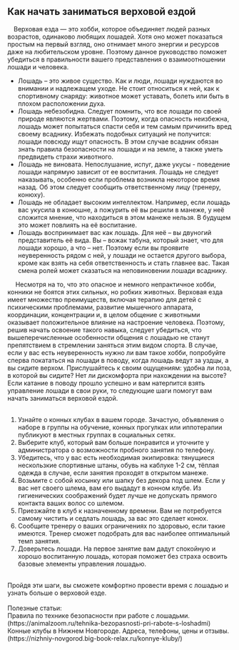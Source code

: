 ## Как начать заниматься верховой ездой
&emsp;Верховая езда — это хобби, которое объединяет людей разных возрастов, одинаково любящих лошадей. Хотя оно может показаться простым на первый взгляд, оно отнимает много энергии и ресурсов даже на любительском уровне. Поэтому данное руководство поможет убедиться в правильности вашего представления о взаимоотношении лошади и человека. <br/>
- Лошадь – это живое существо. Как и люди, лошади нуждаются во внимании и надлежащем уходе. Не стоит относиться к ней, как к спортивному снаряду: животное может уставать, болеть или быть в плохом расположении духа.
- Лошадь небезобидна. Следует помнить, что все лошади по своей природе являются жертвами. Поэтому, когда опасность неизбежна, лошадь может попытаться спасти себя и тем самым причинить вред своему всаднику. Избежать подобных ситуаций не получится: лошади повсюду ищут опасность. В этом случае всадник обязан знать правила безопасности на лошади и на земле, а также уметь предвидеть страхи животного.
- Лошадь не виновата. Непослушание, испуг, даже укусы - поведение лошади напрямую зависит от ее воспитания. Лошадь не следует наказывать, особенно если проблема возникла некоторое время назад. Об этом следует сообщить ответственному лицу (тренеру, конюху).
- Лошадь не обладает высоким интеллектом.  Например, если лошадь вас укусила в конюшне, а пожурить её вы решили в манеже, у неё сложится мнение, что находиться в этом манеже нельзя. В будущем это может повлиять на её воспитание. 
- Лошадь воспринимает вас как лошадь. Для неё – вы двуногий представитель её вида. Вы – вожак табуна, который знает, что для лошади хорошо, а что – нет. Поэтому если вы проявите неуверенность рядом с ней, у лошади не остается другого выбора, кроме как взять на себя ответственность и стать главнее вас. Такая смена ролей может сказаться на неповиновении лошади всаднику.<br/>

&emsp; Несмотря на то, что это опасное и немного непрактичное хобби, конники не боятся этих сильных, но робких животных. Верховая езда имеет множество преимуществ, включая терапию для детей с психическими проблемами, развитие мышечного аппарата, координации, концентрации и, в целом общение с животными оказывает положительное влияние на настроение человека. Поэтому, решив начать освоение такого навыка, следует убедиться, что вышеперечисленные особенности общения с лошадью не станут препятствием в стремлении заняться этим видом спорта. В случае, если у вас есть неуверенность нужно ли вам такое хобби, попробуйте сперва покататься на лошади в поводу, когда лошадь ведут за уздцы, а вы сидите верхом. Прислушайтесь к своим ощущениям: удобна ли поза, в которой вы сидите? Нет ли дискомфорта при нахождении на высоте? Если катание в поводу прошло успешно и вам натерпится взять управление лошади в свои руки, то следующие шаги помогут вам начать заниматься верховой ездой.<br/>
<br/>
1. Узнайте о конных клубах в вашем городе. Зачастую, объявления о наборе в группы на обучение, конных прогулках или иппотерапии публикуют в местных группах в социальных сетях.  <br/>
2. Выберите клуб, который вам больше понравится и уточните у администратора о возможности пробного занятия по телефону. </div> <br/>
3. Убедитесь, что у вас есть необходимая экипировка: тянущиеся нескользкие спортивные штаны, обувь на каблуке 1-2 см, тёплая одежда в случае, если занятия проходят в открытом манеже.<br/>
4. Возьмите с собой косынку или шапку без декора под шлем. Если у вас нет своего шлема, вам его выдадут в конном клубе. Из гигиенических соображений будет лучше не допускать прямого контакта ваших волос со шлемом. <br/>
5. Приезжайте в клуб к назначенному времени. Вам не потребуется самому чистить и седлать лошадь, за вас это сделает конюх. <br/>
6. Сообщите тренеру о ваших ограничениях по здоровью, если такие имеются. Тренер сможет подобрать для вас наиболее оптимальный темп занятия. <br/>
7. Доверьтесь лошади. На первое занятие вам дадут спокойную и хорошо воспитанную лошадь, которая поможет без страха освоить базовые элементы управления лошадью. <br/>
<br/>
Пройдя эти шаги, вы сможете комфортно провести время с лошадью и узнать больше о верховой езде.
<br/>
<br/>
Полезные статьи:<br/>
Правила по технике безопасности при работе с лошадьми. (https://animalzoom.ru/tehnika-bezopasnosti-pri-rabote-s-loshadmi) <br/>
Конные клубы в Нижнем Новгороде. Адреса, телефоны, цены и отзывы. (https://nizhniy-novgorod.big-book-relax.ru/konnye-kluby/)
